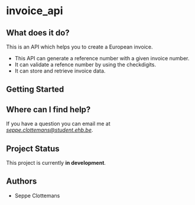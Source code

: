 # invoice_api

## What does it do?
This is an API which helps you to create a European invoice.
- This API can generate a reference number with a given invoice number. 
- It can validate a refence number by using the checkdigits.
- It can store and retrieve invoice data.
## Getting Started

## Where can I find help?
If you have a question you can email me at *seppe.clottemans@student.ehb.be*.
## Project Status
This project is currently **in development**.
## Authors
* Seppe Clottemans
 